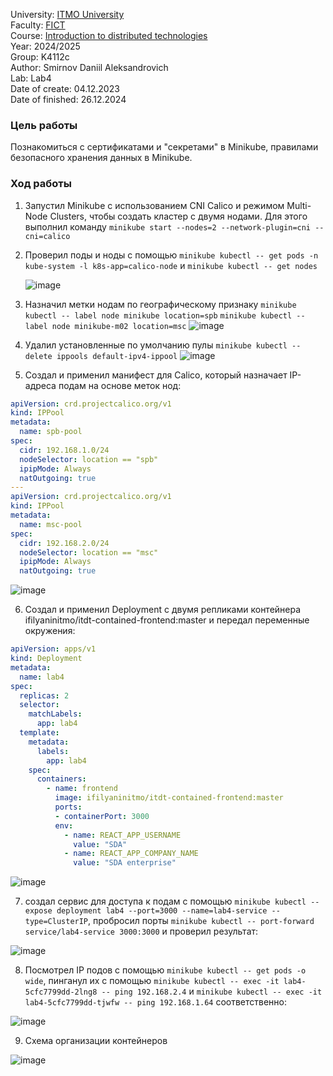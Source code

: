 University: [ITMO University](https://itmo.ru/ru/)\
Faculty: [FICT](https://fict.itmo.ru)\
Course: [Introduction to distributed technologies](https://github.com/itmo-ict-faculty/introduction-to-distributed-technologies)\
Year: 2024/2025\
Group: K4112c\
Author: Smirnov Daniil Aleksandrovich\
Lab: Lab4\
Date of create: 04.12.2023\
Date of finished: 26.12.2024

### Цель работы
Познакомиться с сертификатами и "секретами" в Minikube, правилами безопасного хранения данных в Minikube. 

### Ход работы

1. Запустил Minikube с использованием CNI Calico и режимом Multi-Node Clusters, чтобы создать кластер с двумя нодами. Для этого выполнил команду `minikube start --nodes=2 --network-plugin=cni --cni=calico `
2. Проверил поды и ноды с помощью `minikube kubectl -- get pods -n kube-system -l k8s-app=calico-node` и `minikube kubectl -- get nodes`
   
   ![image](https://github.com/user-attachments/assets/f3b26c6d-eeef-4caf-92bd-9c209ef65877)
   
3. Назначил метки нодам по географическому признаку `minikube kubectl -- label node minikube location=spb` `minikube kubectl -- label node minikube-m02 location=msc`
   ![image](https://github.com/user-attachments/assets/41913cc3-c6b5-4209-adf3-71371fa7290d)

4. Удалил установленные по умолчанию пулы `minikube kubectl -- delete ippools default-ipv4-ippool`
   ![image](https://github.com/user-attachments/assets/c805da58-7cf6-4add-8fed-b98aed2a4faf)
   
5. Cоздал и применил манифест для Calico, который назначает IP-адреса подам на основе меток нод:
```yaml
apiVersion: crd.projectcalico.org/v1
kind: IPPool
metadata:
  name: spb-pool
spec:
  cidr: 192.168.1.0/24
  nodeSelector: location == "spb"
  ipipMode: Always
  natOutgoing: true
---
apiVersion: crd.projectcalico.org/v1
kind: IPPool
metadata:
  name: msc-pool
spec:
  cidr: 192.168.2.0/24
  nodeSelector: location == "msc"
  ipipMode: Always
  natOutgoing: true

```
![image](https://github.com/user-attachments/assets/ae2d93cf-1313-44b7-889f-e15507629e14)

6. Cоздал и применил Deployment с двумя репликами контейнера ifilyaninitmo/itdt-contained-frontend:master и передал переменные окружения:
```yaml
apiVersion: apps/v1
kind: Deployment
metadata:
  name: lab4
spec:
  replicas: 2
  selector:
    matchLabels:
      app: lab4
  template:
    metadata:
      labels:
        app: lab4
    spec:
      containers:
        - name: frontend
          image: ifilyaninitmo/itdt-contained-frontend:master
          ports:
          - containerPort: 3000
          env:
            - name: REACT_APP_USERNAME
              value: "SDA"
            - name: REACT_APP_COMPANY_NAME
              value: "SDA enterprise"
```
![image](https://github.com/user-attachments/assets/71f777a1-b7b2-4005-ade6-a894e3bd3406)

7. создал сервис для доступа к подам с помощью `minikube kubectl -- expose deployment lab4 --port=3000 --name=lab4-service --type=ClusterIP`, пробросил порты `minikube kubectl -- port-forward service/lab4-service 3000:3000` и проверил результат:
   
![image](https://github.com/user-attachments/assets/36c09df4-e6fd-4346-b89e-27b120117d2d)

8. Посмотрел IP подов с помощью `minikube kubectl -- get pods -o wide`, пинганул их с помощью `minikube kubectl -- exec -it lab4-5cfc7799dd-2lng8 -- ping 192.168.2.4` и `minikube kubectl -- exec -it lab4-5cfc7799dd-tjwfw -- ping 192.168.1.64` соответственно:

![image](https://github.com/user-attachments/assets/9917d580-6e66-43f6-8f08-0344acf4e3ca)

9. Схема организации контейнеров

![image](https://github.com/user-attachments/assets/a2b46f81-32dd-4e61-9e55-879327b3d135)




 
